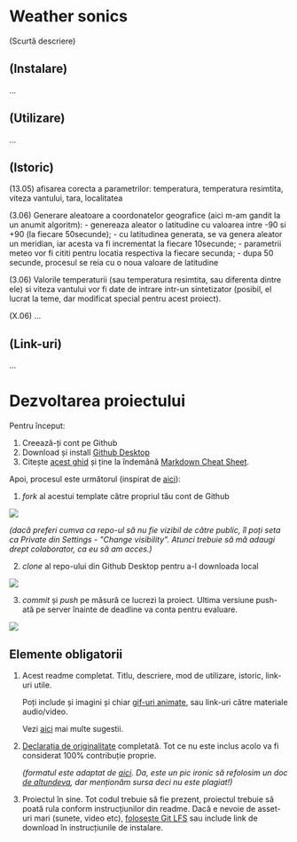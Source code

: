 # Weather sonics
(Scurtă descriere)

## (Instalare)
...

## (Utilizare)
...

## (Istoric)

(13.05) afisarea corecta a parametrilor: temperatura, temperatura resimtita, viteza vantului, tara, localitatea

(3.06) Generare aleatoare a coordonatelor geografice (aici m-am gandit la un anumit algoritm):
      - genereaza aleator o latitudine cu valoarea intre -90 si +90 (la fiecare 50secunde);
      - cu latitudinea generata, se va genera aleator un meridian, iar acesta va fi incrementat la fiecare 10secunde;
      - parametrii meteo vor fi cititi pentru locatia respectiva la fiecare secunda;
      - dupa 50 secunde, procesul se reia cu o noua valoare de latitudine
      
(3.06) Valorile temperaturii (sau temperatura resimtita, sau diferenta dintre ele) si viteza vantului vor fi date de intrare intr-un sintetizator (posibil, el lucrat la teme, dar modificat special pentru acest proiect).
      

(X.06) ...

## (Link-uri)
...

# Dezvoltarea proiectului

Pentru început:

1. Creează-ți cont pe Github
2. Download și install [Github Desktop](https://desktop.github.com/)
3. Citește [acest ghid](https://charlesmartin.com.au/blog/2020/08/09/student-project-repository) și ține la îndemână [Markdown Cheat Sheet](https://www.markdownguide.org/cheat-sheet).

Apoi, procesul este următorul (inspirat de [aici](https://cs.anu.edu.au/courses/comp1720/deliverables/05-major-project/#submission-process)):

1. *fork* al acestui template către propriul tău cont de Github

![](assets/fork.gif)

_(dacă preferi cumva ca repo-ul să nu fie vizibil de către public, îl poți seta ca Private din Settings - "Change visibility". Atunci trebuie să mă adaugi drept colaborator, ca eu să am acces.)_

2. *clone* al repo-ului din Github Desktop pentru a-l downloada local

![](assets/clone.gif)

3. *commit* și *push* pe măsură ce lucrezi la proiect. Ultima versiune push-ată pe server înainte de deadline va conta pentru evaluare.

![](assets/commit.gif)

## Elemente obligatorii

1. Acest readme completat. Titlu, descriere, mod de utilizare, istoric, link-uri utile.

   Poți include și imagini și chiar [gif-uri animate](https://www.screentogif.com/), sau link-uri către materiale audio/video.
   
   Vezi [aici](https://charlesmartin.com.au/blog/2020/08/09/student-project-repository) mai multe sugestii.

2. [Declarația de originalitate](statement-of-originality.yml) completată. Tot ce nu este inclus acolo va fi considerat 100% contribuție proprie.

    *(formatul este adaptat de [aici](https://gitlab.cecs.anu.edu.au/comp1720/2018/comp1720-2018-major-project/-/blob/master/statement-of-originality.yml). Da, este un pic ironic să refolosim un doc [de altundeva](https://cs.anu.edu.au/courses/comp1720/resources/faq/#how-do-i-fill-out-my-statement-of-originality), dar menționăm sursa deci nu este plagiat!)*

3. Proiectul în sine. Tot codul trebuie să fie prezent, proiectul trebuie să poată rula conform instrucțiunilor din readme. Dacă e nevoie de asset-uri mari (sunete, video etc), [folosește Git LFS](https://git-lfs.github.com/) sau include link de download în instrucțiunile de instalare.

